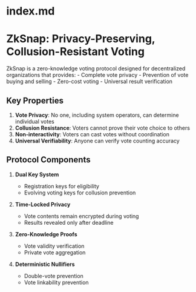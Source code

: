 # index.md

# ZkSnap: Privacy-Preserving, Collusion-Resistant Voting

ZkSnap is a zero-knowledge voting protocol designed for decentralized organizations that provides:
    - Complete vote privacy
    - Prevention of vote buying and selling
    - Zero-cost voting
    - Universal result verification

## Key Properties

1. **Vote Privacy**: No one, including system operators, can determine individual votes
2. **Collusion Resistance**: Voters cannot prove their vote choice to others
3. **Non-interactivity**: Voters can cast votes without coordination
4. **Universal Verifiability**: Anyone can verify vote counting accuracy

## Protocol Components

1. **Dual Key System**
   - Registration keys for eligibility
   - Evolving voting keys for collusion prevention

2. **Time-Locked Privacy**
    - Vote contents remain encrypted during voting
    - Results revealed only after deadline

3. **Zero-Knowledge Proofs**
    - Vote validity verification
    - Private vote aggregation

4. **Deterministic Nullifiers**
    - Double-vote prevention
    - Vote linkability prevention
